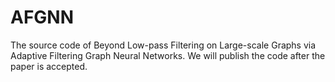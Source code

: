 # AFGNN

The source code of Beyond Low-pass Filtering on Large-scale Graphs via Adaptive Filtering Graph Neural Networks.
We will publish the code after the paper is accepted.
